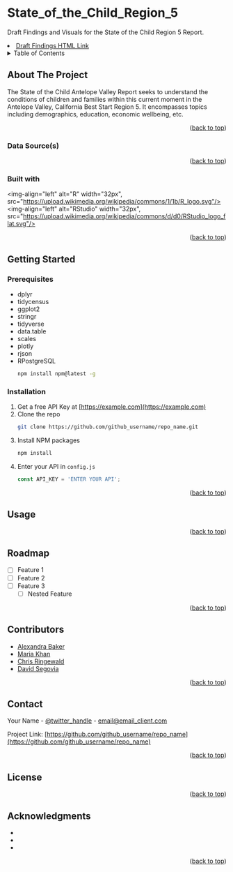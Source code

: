 # State_of_the_Child_Region_5
Draft Findings and Visuals for the State of the Child Region 5 Report.

 <li>
      <a href="https://advancementprojectca-rda.github.io/State_of_the_Child_Region_5/findings_visuals_draft.html"> Draft Findings HTML Link</a>
      </li>

<details>
  <summary>Table of Contents</summary>
  <ol>
    <li>
      <a href="#about-the-project">About The Project</a>
      <ul>
        <li><a href="#built-with">Built With</a></li>
      </ul>
    </li>
    <li>
      <a href="#getting-started">Getting Started</a>
      <ul>
        <li><a href="#prerequisites">Prerequisites</a></li>
        <li><a href="#installation">Installation</a></li>
      </ul>
    </li>
    <li><a href="#usage">Usage</a></li>
    <li><a href="#roadmap">Roadmap</a></li>
    <li><a href="#contributing">Contributing</a></li>
    <li><a href="#license">License</a></li>
    <li><a href="#contact">Contact</a></li>
    <li><a href="#acknowledgments">Acknowledgments</a></li>
  </ol>
</details>


## About The Project

The State of the Child Antelope Valley Report seeks to understand the conditions of children and families within this current moment in the Antelope Valley, California Best Start Region 5. It encompasses topics including demographics, education, economic wellbeing, etc.

<p align="right">(<a href="#top">back to top</a>)</p>


### Data Source(s)
<!--*[2020 US Census American Community Survey (ACS) 5-year Estimates, Table B02018](https://data.census.gov/cedsci/table?t=Asian&g=0400000US06%240500000_0500000US06037&tid=ACSDT5Y2020.B02018)
*[2019 US Census American Community Survey (ACS) 1-year Estimates, Table S0201](https://data.census.gov/cedsci/table?q=S0201&t=-00%20-%20All%20available%20races&g=0400000US06%240500000&tid=ACSSPP1Y2019.S0201)-->

<p align="right">(<a href="#top">back to top</a>)</p>

### Built with
<img-align="left" alt="R" width="32px", src="https://upload.wikimedia.org/wikipedia/commons/1/1b/R_logo.svg"/><img-align="left" alt="RStudio" width="32px", src="https://upload.wikimedia.org/wikipedia/commons/d/d0/RStudio_logo_flat.svg"/>


<p align="right">(<a href="#top">back to top</a>)</p>


<!-- GETTING STARTED -->
## Getting Started

<!--This is an example of how you may give instructions on setting up your project locally.
To get a local copy up and running follow these simple example steps. -->

### Prerequisites

<!--This is an example of how to list things you need to use the software and how to install them.-->
* dplyr
* tidycensus
* ggplot2
* stringr
* tidyverse
* data.table
* scales
* plotly
* rjson
* RPostgreSQL
  ```sh
  npm install npm@latest -g
  ```

### Installation

1. Get a free API Key at [https://example.com](https://example.com)
2. Clone the repo
   ```sh
   git clone https://github.com/github_username/repo_name.git
   ```
3. Install NPM packages
   ```sh
   npm install
   ```
4. Enter your API in `config.js`
   ```js
   const API_KEY = 'ENTER YOUR API';
   ```

<p align="right">(<a href="#top">back to top</a>)</p>


## Usage

<!--Use this space to show useful examples of how a project can be used (e.g. iframes, citation, etc). Additional screenshots, code examples and demos work well in this space. You may also link to more resources.-->


<p align="right">(<a href="#top">back to top</a>)</p>


## Roadmap

<!--Use this space to list out future goals for this project (if any)-->
- [ ] Feature 1
- [ ] Feature 2
- [ ] Feature 3
    - [ ] Nested Feature

<p align="right">(<a href="#top">back to top</a>)</p>


## Contributors

* [Alexandra Baker](https://github.com/bakeralexan)
* [Maria Khan](https://github.com/mariatkhan)
* [Chris Ringewald](https://github.com/cringewald)
* [David Segovia](https://github.com/davidseg1997)


<p align="right">(<a href="#top">back to top</a>)</p>


## Contact

<!--Use this space to add a contact for questions/concerns that visitors may have-->

Your Name - [@twitter_handle](https://twitter.com/twitter_handle) - email@email_client.com

Project Link: [https://github.com/github_username/repo_name](https://github.com/github_username/repo_name)

<p align="right">(<a href="#top">back to top</a>)</p>


## License

<!--Distributed under the MIT License. See `LICENSE.txt` for more information.-->

<p align="right">(<a href="#top">back to top</a>)</p>


## Acknowledgments
<!--Use this space for any additional acknowledgments (project partners, etc)-->

* []()
* []()
* []()

<p align="right">(<a href="#top">back to top</a>)</p>
